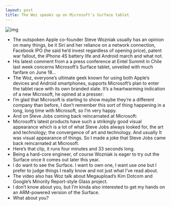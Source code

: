 ```yaml
---
layout: post
title: The Woz speaks up on Microsoft's Surface tablet
---
```

![img](http://media.idownloadblog.com/wp-content/uploads/2012/04/Steve-Wozniak-holds-white-iPhone-4.jpg)
* The outspoken Apple co-founder Steve Wozniak usually has an opinion on many things, be it Siri and her reliance on a network connection, Facebook IPO (he said he’d invest regardless of opening price), patent war fallout, the iPhone 4S battery life and Android march and what not.
* His latest comment from a a press conference at Entel Summit in Chile last week concerns Microsoft’s Surface tablet, unveiled with much fanfare on June 18…
* The Woz, everyone’s ultimate geek known for using both Apple’s devices and Android smartphones, supports Microsoft’s plan to enter the tablet race with its own branded slate. It’s a heartwarming indication of a new Microsoft, he opined at a presser:
* I’m glad that Microsoft is starting to show maybe they’re a different company than before, I don’t remember this sort of thing happening in a long, long time with Microsoft, so I’m very happy.
* And on Steve Jobs coming back reincarnated at Microsoft:
* Microsoft’s latest products have such a strikingly good visual appearance which is a lot of what Steve Jobs always looked for, the art and technology; the convergence of art and technology. And usually It was visual appearance of things. So I made a joke that Steve Jobs came back reincarnated at Microsoft.
* Here’s that clip, it runs four minutes and 33 seconds long.
* Being a hard-core engineer, of course Wozniak is eager to try out the Surface once it comes out later this year.
* I do want to see the Surface. I want to own one, I want use one but I prefer to judge things I really know and not just what I’ve read about.
* The video also has Woz talk about Megaupload’s Kim Dotcom and Google’s Minority Report-style Glass project.
* I don’t know about you, but I’m kinda also interested to get my hands on an ARM-powered version of the Surface.
* What about you?

